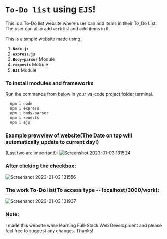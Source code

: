 # `To-Do list` using `EJS`!

This is a To-Do list website where user can add items in their To_Do List. The user can also add `work` list and add items in it.

This is a simple website made using,

1. <b>`Node.js`</b> 
2. <b>`express.js`</b>
3. <b>`Body-parser`</b> Module
4. <b>`requests`</b> Mobule
5. <b>`EJS`</b> Module

### To install modules and frameworks

Run the commands from below in your vs-code project folder terminal.
```bash
  npm i node
  npm i express
  npm i body-parser
  npm i reuests
  npm i ejs
```

### Example prewview of website(The Date on top will automatically update to current day!)
(Last two are important!):
![Screenshot 2023-01-03 131524](https://user-images.githubusercontent.com/39629707/210317421-2d6f685a-e35c-445b-a7af-7a1158170f83.jpg)


### After clicking the checkbox:
![Screenshot 2023-01-03 131556](https://user-images.githubusercontent.com/39629707/210317484-7ea72b17-acf7-43fd-b69e-348af564c98a.jpg)

### The work To-Do list(To access type -- localhost/3000/work):
![Screenshot 2023-01-03 131937](https://user-images.githubusercontent.com/39629707/210317582-4645d46b-9859-4fd6-9ac9-8a2cd9158383.jpg)

### Note:
I made this website while learning Full-Stack Web Development and please feel free to suggest any changes. Thanks!

